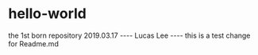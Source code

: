 # hello-world
the 1st born repository
2019.03.17 ---- Lucas Lee ----
this is a test change for Readme.md
